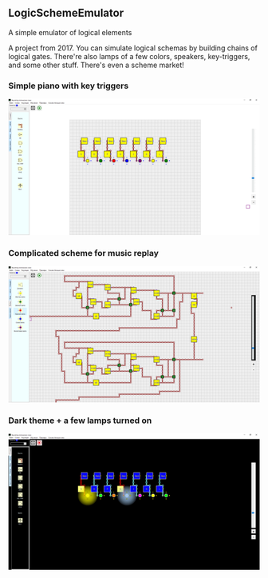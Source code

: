 ## LogicSchemeEmulator
A simple emulator of logical elements

A project from 2017. You can simulate logical schemas by building chains of logical gates. There're also lamps of a few colors, speakers, key-triggers, and some other stuff. There's even a scheme market!


### Simple piano with key triggers
![](./Screenshots/1.png)

### Complicated scheme for music replay
![](./Screenshots/2.png)

### Dark theme + a few lamps turned on
![](./Screenshots/3.png)